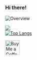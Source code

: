 ### Hi there!

![Overview](https://github-readme-stats.vercel.app/api?username=Khosraw&count_private=true&theme=github_dark)

![](https://github-readme-streak-stats.herokuapp.com/?user=Khosraw&theme=highcontrast)<br/>
[![Top Langs](https://github-readme-stats.vercel.app/api/top-langs/?username=Khosraw&langs_count=8&theme=github_dark)](https://github.com/anuraghazra/github-readme-stats)


<a href='https://ko-fi.com/khosraw' target='_blank'><img height='35' style='border:0px;height:46px;' src='https://az743702.vo.msecnd.net/cdn/kofi3.png?v=0' border='0' alt='Buy Me a Coffee at ko-fi.com/khosraw' />
